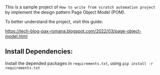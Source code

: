 This is a sample project of `How to write from scratch automation project` by implement the design pattern Page Object Model (POM).

To better understand the project, visit this guide:

https://tech-blog-pax-romana.blogspot.com/2022/03/page-object-model.html

## Install Dependencies:

Install the depended packages in `requirements.txt`,
using `pip install -r requirements.txt`